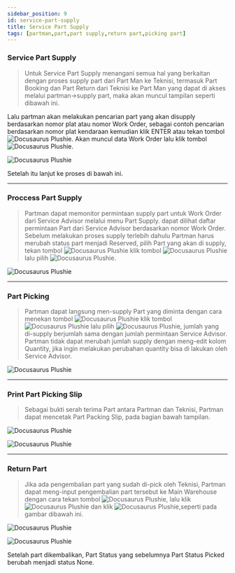 ```yaml
---
sidebar_position: 9
id: service-part-supply
title: Service Part Supply
tags: [partman,part,part supply,return part,picking part]
---
```


### Service Part Supply

> Untuk Service Part Supply menangani semua hal yang berkaitan dengan proses supply part dari Part Man ke Teknisi, termasuk Part Booking dan Part Return dari Teknisi ke Part Man yang dapat di akses melalui partman->supply part, maka akan muncul tampilan seperti dibawah ini.


Lalu partman akan melakukan pencarian part yang akan disupply berdasarkan nomor plat atau nomor Work Order, sebagai contoh pencarian berdasarkan nomor plat kendaraan kemudian klik ENTER atau tekan tombol ![Docusaurus Plushie](/img/general-repair/service-part-supply/search.png). Akan muncul data Work Order lalu klik tombol ![Docusaurus Plushie](/img/general-repair/service-part-supply/supplypart.png).

![Docusaurus Plushie](/img/general-repair/service-part-supply/2.png)

Setelah itu lanjut ke proses di bawah ini.


---
### Proccess Part Supply

> Partman dapat memonitor permintaan supply part untuk Work Order dari Service Advisor melalui menu Part Supply. dapat dilihat daftar permintaan Part dari Service Advisor berdasarkan nomor Work Order. Sebelum melakukan proses supply terlebih dahulu Partman harus merubah status part menjadi Reserved, pilih Part yang akan di supply, tekan tombol ![Docusaurus Plushie](/img/general-repair/service-part-supply/duagaris.png) klik tombol ![Docusaurus Plushie](/img/general-repair/service-part-supply/reserve.png) lalu pilih ![Docusaurus Plushie](/img/general-repair/service-part-supply/yes-reserve.png). 

![Docusaurus Plushie](/img/general-repair/service-part-supply/3.png)


---
### Part Picking

> Partman dapat langsung men-supply Part yang diminta dengan cara menekan tombol ![Docusaurus Plushie](/img/general-repair/service-part-supply/duagaris.png) klik tombol ![Docusaurus Plushie](/img/general-repair/service-part-supply/pick.png) lalu pilih ![Docusaurus Plushie](/img/general-repair/service-part-supply/yes-picked.png), jumlah yang di-supply berjumlah sama dengan jumlah permintaan Service Advisor. Partman tidak dapat merubah jumlah supply dengan meng-edit kolom Quantity, jika ingin melakukan perubahan quantity bisa di lakukan oleh Service Advisor.

![Docusaurus Plushie](/img/general-repair/service-part-supply/4.png)


---
### Print Part Picking Slip

> Sebagai bukti serah terima Part antara Partman dan Teknisi, Partman dapat mencetak Part Packing Slip, pada bagian bawah tampilan.

![Docusaurus Plushie](/img/general-repair/service-part-supply/5.png)

![Docusaurus Plushie](/img/general-repair/service-part-supply/6.png)


---
### Return Part

> Jika ada pengembalian part yang sudah di-pick oleh Teknisi, Partman dapat meng-input pengembalian part tersebut ke Main Warehouse dengan cara tekan tombol ![Docusaurus Plushie](/img/general-repair/service-part-supply/duagaris.png), lalu klik ![Docusaurus Plushie](/img/general-repair/service-part-supply/return.png) dan klik ![Docusaurus Plushie](/img/general-repair/service-part-supply/yes-return.png),seperti pada gambar dibawah ini.

![Docusaurus Plushie](/img/general-repair/service-part-supply/7.png)

![Docusaurus Plushie](/img/general-repair/service-part-supply/8.png)

Setelah part dikembalikan, Part Status yang sebelumnya Part Status Picked berubah menjadi status None.